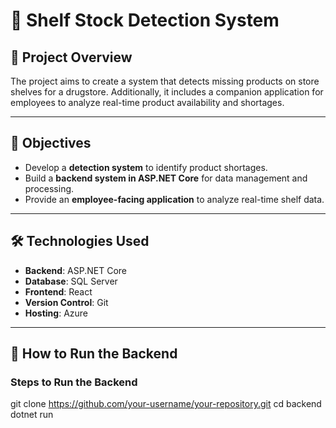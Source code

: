 # 🛒 Shelf Stock Detection System  

## 📄 Project Overview  
The project aims to create a system that detects missing products on store shelves for a drugstore. Additionally, it includes a companion application for employees to analyze real-time product availability and shortages.  

---

## 🎯 Objectives  
- Develop a **detection system** to identify product shortages.  
- Build a **backend system in ASP.NET Core** for data management and processing.  
- Provide an **employee-facing application** to analyze real-time shelf data.  

---

## 🛠️ Technologies Used  
- **Backend**: ASP.NET Core  
- **Database**: SQL Server  
- **Frontend**: React  
- **Version Control**: Git  
- **Hosting**: Azure  

---

## 🚀 How to Run the Backend  

### Steps to Run the Backend  
 
   git clone https://github.com/your-username/your-repository.git
   cd backend
   dotnet run
